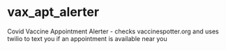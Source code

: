 # vax_apt_alerter
Covid Vaccine Appointment Alerter - checks vaccinespotter.org and uses twilio to text you if an appointment is available near you
